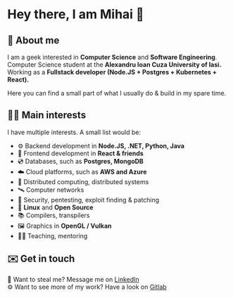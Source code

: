 # Hey there, I am Mihai 👋

## 📄 About me

I am a geek interested in **Computer Science** and **Software Engineering**.<br>
Computer Science student at the **Alexandru Ioan Cuza University of Iasi.**<br>
Working as a **Fullstack developer (Node.JS + Postgres + Kubernetes + React).**

Here you can find a small part of what I usually do & build in my spare time.

## 🧑‍💻 Main interests

I have multiple interests. A small list would be:
- ⚙️ Backend development in **Node.JS, .NET, Python, Java**
- 🎨 Frontend development in **React & friends**
- 💿 Databases, such as **Postgres, MongoDB**
- ☁️ Cloud platforms, such as **AWS and Azure**
- 📡 Distributed computing, distributed systems
- 🛰 Computer networks
- 🔐 Security, pentesting, exploit finding & patching
- 🐧 **Linux** and **Open Source**
- 📚 Compilers, transpilers
- 🖼 Graphics in **OpenGL / Vulkan**
- 👨‍🏫 Teaching, mentoring

## ✉️ Get in touch

🏢 Want to steal me? Message me on [LinkedIn](https://www.linkedin.com/in/mihai-bojescu-5b092414b/)<br>
⚙️ Want to see more of my work? Have a look on [Gitlab](https://gitlab.com/bojescu.mihai)

<!--
**MihaiBojescu/MihaiBojescu** is a ✨ _special_ ✨ repository because its `README.md` (this file) appears on your GitHub profile.

Here are some ideas to get you started:

- 🔭 I’m currently working on ...
- 🌱 I’m currently learning ...
- 👯 I’m looking to collaborate on ...
- 🤔 I’m looking for help with ...
- 💬 Ask me about ...
- 📫 How to reach me: ...
- 😄 Pronouns: ...
- ⚡ Fun fact: ...
-->
